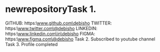 # newrepositoryTask 1.
GITHUB: https:\\www.github.com\debisho
TWITTER: https:\\www.twitter.com\@debisho
LINKEDIN: https:\\www.linkedin.com\in\debisho
FIGMA: https:\\www.figma.com\@debisho
Task 2.
Subscribed to youtube channel
Task 3.
Profile completed
